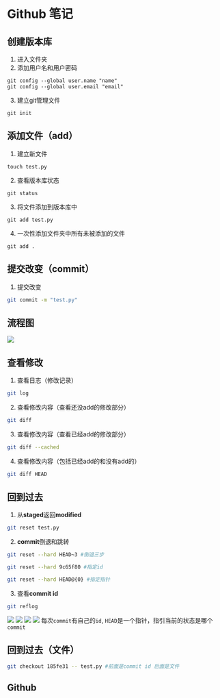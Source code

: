 # Github 笔记

## 创建版本库
1. 进入文件夹
2. 添加用户名和用户密码
```bash{cmd}
git config --global user.name "name"
git config --global user.email "email"
```
3. 建立git管理文件
```bash{cmd}
git init
```
## 添加文件（add）
1. 建立新文件
```bash{cmd}
touch test.py
```
2. 查看版本库状态
```bash{cmd}
git status
```
3. 将文件添加到版本库中
```bash{cmd}
git add test.py
```
4. 一次性添加文件夹中所有未被添加的文件
```bash{cmd}
git add .
```
## 提交改变（commit）
1. 提交改变
```bash
git commit -m "test.py"
```
## 流程图
![](https://morvanzhou.github.io/static/results/git/2-1-1.png)

## 查看修改

1. 查看日志（修改记录）
```bash
git log
```
2. 查看修改内容（查看还没add的修改部分）
```bash
git diff
```
3. 查看修改内容（查看已经add的修改部分）
```bash
git diff --cached
```
4. 查看修改内容（包括已经add的和没有add的）
```bash
git diff HEAD
```
## 回到过去

1. 从**staged**返回**modified**
```bash
git reset test.py
```
2. **commit**倒退和跳转
```bash
git reset --hard HEAD~3 #倒退三步
```
```bash
git reset --hard 9c65f80 #指定id
```
```bash
git reset --hard HEAD@{0} #指定指针
```
3. 查看**commit id**
```bash
git reflog
```
![](https://morvanzhou.github.io/static/results/git/2-2-1.png)
![](https://morvanzhou.github.io/static/results/git/2-2-2.png)
![](https://morvanzhou.github.io/static/results/git/2-2-3.png)
![](https://morvanzhou.github.io/static/results/git/2-2-4.png)
每次`commit`有自己的`id`, `HEAD`是一个指针，指引当前的状态是哪个`commit`

## 回到过去（文件）

```bash
git checkout 185fe31 -- test.py #前面是commit id 后面是文件
```

## Github




